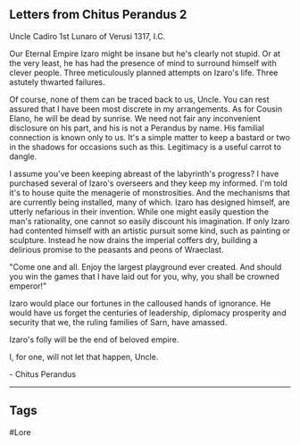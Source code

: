 ## Letters from Chitus Perandus 2

Uncle Cadiro 1st Lunaro of Verusi 1317, I.C.

Our Eternal Empire Izaro might be insane but he's clearly not stupid. Or at the very least, he has had the presence of mind to surround himself with clever people. Three meticulously planned attempts on Izaro's life. Three astutely thwarted failures.

Of course, none of them can be traced back to us, Uncle. You can rest assured that I have been most discrete in my arrangements. As for Cousin Elano, he will be dead by sunrise. We need not fair any inconvenient disclosure on his part, and his is not a Perandus by name. His familial connection is known only to us. It's a simple matter to keep a bastard or two in the shadows for occasions such as this. Legitimacy is a useful carrot to dangle.

I assume you've been keeping abreast of the labyrinth's progress? I have purchased several of Izaro's overseers and they keep my informed. I'm told it's to house quite the menagerie of monstrosities. And the mechanisms that are currently being installed, many of which. Izaro has designed himself, are utterly nefarious in their invention. While one might easily question the man's rationality, one cannot so easily discount his imagination. If only Izaro had contented himself with an artistic pursuit some kind, such as painting or sculpture. Instead he now drains the imperial coffers dry, building a delirious promise to the peasants and peons of Wraeclast.

"Come one and all. Enjoy the largest playground ever created. And should you win the games that I have laid out for you, why, you shall be crowned emperor!"

Izaro would place our fortunes in the calloused hands of ignorance. He would have us forget the centuries of leadership, diplomacy prosperity and security that we, the ruling families of Sarn, have amassed.

Izaro's folly will be the end of beloved empire.

I, for one, will not let that happen, Uncle.

\- Chitus Perandus

---
## Tags
#Lore 
